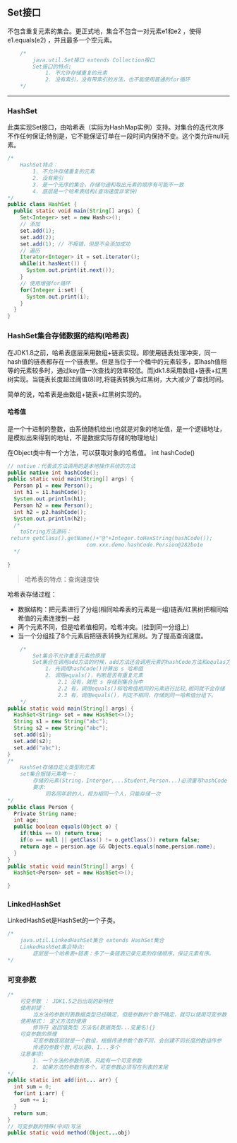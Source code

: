 ## Set接口

不包含重复元素的集合。更正式地，集合不包含一对元素e1和e2 ，使得e1.equals(e2) ，并且最多一个空元素。

```java
	/*
		java.util.Set接口 extends Collection接口
		Set接口的特点:
			1. 不允许存储重复的元素
			2. 没有索引，没有带索引的方法，也不能使用普通的for循环
	*/
```

---

### HashSet

此类实现Set接口，由哈希表（实际为HashMap实例）支持。对集合的迭代次序不作任何保证;特别是，它不能保证订单在一段时间内保持不变。这个类允许null元素。

```java
/*
	HashSet特点：
		1. 不允许存储重复的元素
		2. 没有索引
		3. 是一个无序的集合，存储匀速和取出元素的顺序有可能不一致
		4. 底层是一个哈希表结构(查询速度非常快)
*/
public class HashSet {
  public static void main(String[] args) {
    Set<Integer> set = new Hash<>();
    // 添加
    set.add(1);
    set.add(2);
    set.add(1); // 不报错，但是不会添加成功
    // 遍历
    Iterator<Integer> it = set.iterator();
    while(it.hasNext()) {
      System.out.print(it.next());
    }
    // 使用增强for循环
    for(Integer i:set) {
      System.out.print(i);
    }
  }
}
```

### HashSet集合存储数据的结构(哈希表)

在JDK1.8之前，哈希表底层采用数组+链表实现。即使用链表处理冲突，同一hash值的链表都存在一个链表里。但是当位于一个桶中的元素较多，即hash值相等的元素较多时，通过key值一次查找的效率较低。而jdk1.8采用数组+链表+红黑树实现。当链表长度超过阈值(8)时,将链表转换为红黑树，大大减少了查找时间。

简单的说，哈希表是由数组+链表+红黑树实现的。

#### 哈希值

是一个十进制的整数，由系统随机给出(也就是对象的地址值，是一个逻辑地址，是模拟出来得到的地址，不是数据实际存储的物理地址)

在Object类中有一个方法，可以获取对象的哈希值。 int hashCode()

```java 
// native：代表该方法调用的是本地操作系统的方法
public native int hashCode();
public static void main(String[] args) {
  Person p1 = new Person();
  int h1 = i1.hashCode();
  System.out.println(h1);
  Person h2 = new Person();
  int h2 = p2.hashCode();
  System.out.println(h2);
  /*
  	toString方法源码：
 return getClass().getName()+"@"+Integer.toHexString(hashCode());
						 com.xxx.demo.hashCode.Persion@282bo1e
  */
  
}
```

> 哈希表的特点：查询速度快

哈希表存储过程：

- 数据结构：把元素进行了分组(相同哈希表的元素是一组)链表/红黑树把相同哈希值的元素连接到一起
- 两个元素不同，但是哈希值相同，哈希冲突。(挂到同一分组上)
- 当一个分组挂了8个元素后把链表转换为红黑树。为了提高查询速度。

```java
	/*
		Set集合不允许重复元素的原理
		Set集合在调用add方法的时候，add方法还会调用元素的hashCode方法和equlas方法，判断元素是否重复
			1. 先调用hashCode()计算出 s 哈希值
			2. 调用equals()，判断是否有重复元素
				2.1 没有，就把 s 存储到集合当中
				2.2 有，调用equals()和哈希值相同的元素进行比较,相同就不会存储
				2.3 有，调用equals()，判定不相同，存储到同一哈希值分组下。
	*/
public static void main(String[] args) {
  HashSet<String> set = new HashSet<>();
  String s1 = new String("abc");
  String s2 = new String("abc");
  set.add(s1);
  set.add(s2);
  set.add("abc");
}
/*
	HashSet存储自定义类型的元素
	set集合报错元素唯一：
		存储的元素(String，Interger,...Student,Person...)必须重写hashCode			方法和equals方法
		要求:
			同名同年龄的人，视为相同一个人，只能存储一次
*/
public class Person {
  Private String name;
  int age;
  public boolean equals(Object o) {
    if(this == 0) return true;
    if(o == null || getClass() != o.getClass()) return false;
    return age = persion.age && Objects.equals(name,persion.name);
  } 
}
public static void main(String[] args) {
  HashSet<Person> set = new HashSet<>();
  
}
```

### LinkedHashSet

LinkedHashSet是HashSet的一个子类。

```java
/*
	java.util.LinkedHashSet集合 extends HashSet集合
	LinkedHashSet集合特点:
		底层是一个哈希表+链表：多了一条链表记录元素的存储顺序，保证元素有序。
*/
```

### 可变参数

```java
/*
	可变参数 ： JDK1.5之后出现的新特性
	使用前提：
		当方法的参数列表数据类型已经确定，但是参数的个数不确定，就可以使用可变参数
	使用格式： 定义方法时使用
		修饰符 返回值类型 方法名(数据类型...变量名){}
	可变参数的原理
		可变参数底层就是一个数组，根据传递参数个数不同，会创建不同长度的数组传参
		传递的参数个数,可以是0、1...多个
	注意事项:
		1. 一个方法的参数列表，只能有一个可变参数
		2. 如果方法的参数有多个，可变参数必须写在列表的末尾
*/
public static int add(int... arr) {
  int sum = 0;
  for(int i:arr) {
    sum += i;
  }
  return sum;
}
// 可变参数的特殊(中间)写法
public static void method(Object...obj)
```

